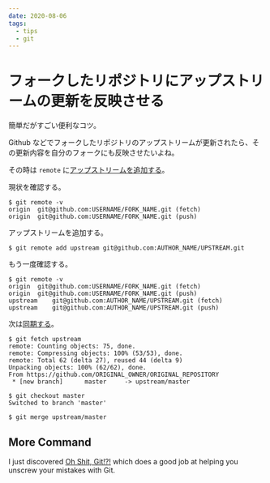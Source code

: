 ```yaml
---
date: 2020-08-06
tags:
  - tips
  - git
---
```


# フォークしたリポジトリにアップストリームの更新を反映させる

簡単だがすごい便利なコツ。

Github などでフォークしたリポジトリのアップストリームが更新されたら、その更新内容を自分のフォークにも反映させたいよね。

その時は `remote` に[アップストリームを追加する](https://docs.github.com/en/github/collaborating-with-issues-and-pull-requests/configuring-a-remote-for-a-fork)。

現状を確認する。
```
$ git remote -v
origin	git@github.com:USERNAME/FORK_NAME.git (fetch)
origin	git@github.com:USERNAME/FORK_NAME.git (push)
```

アップストリームを追加する。
```
$ git remote add upstream git@github.com:AUTHOR_NAME/UPSTREAM.git
```

もう一度確認する。
```
$ git remote -v
origin	git@github.com:USERNAME/FORK_NAME.git (fetch)
origin	git@github.com:USERNAME/FORK_NAME.git (push)
upstream	git@github.com:AUTHOR_NAME/UPSTREAM.git (fetch)
upstream	git@github.com:AUTHOR_NAME/UPSTREAM.git (push)

```

次は[同期する](https://help.github.com/en/github/collaborating-with-issues-and-pull-requests/syncing-a-fork)。
```
$ git fetch upstream
remote: Counting objects: 75, done.
remote: Compressing objects: 100% (53/53), done.
remote: Total 62 (delta 27), reused 44 (delta 9)
Unpacking objects: 100% (62/62), done.
From https://github.com/ORIGINAL_OWNER/ORIGINAL_REPOSITORY
 * [new branch]      master     -> upstream/master
```

```
$ git checkout master
Switched to branch 'master'
```

```
$ git merge upstream/master
```


## More Command

I just discovered [Oh Shit, Git!?!](https://ohshitgit.com/) which does a good
job at helping you unscrew your mistakes with Git.

